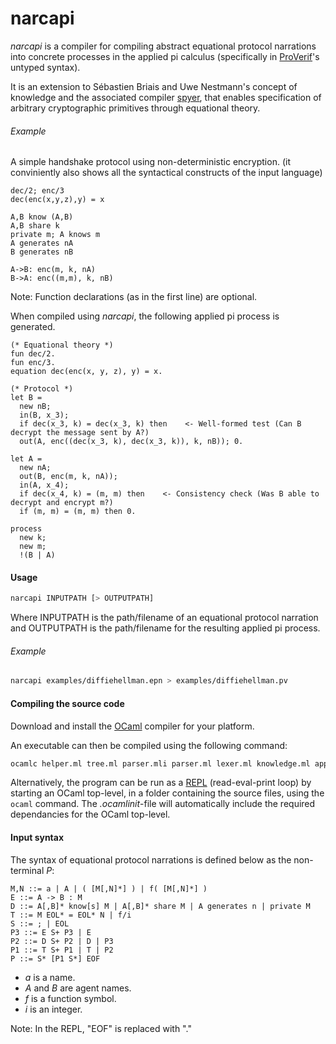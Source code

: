 # narcapi
*narcapi* is a compiler for compiling abstract equational protocol narrations into concrete processes in the applied pi calculus (specifically in [ProVerif](http://prosecco.gforge.inria.fr/personal/bblanche/proverif/)'s untyped syntax).

It is an extension to Sébastien Briais and Uwe Nestmann's concept of knowledge and the associated compiler [spyer](http://sbriais.free.fr/tools/spyer/), that enables specification of arbitrary cryptographic primitives through equational theory.

###### Example
A simple handshake protocol using non-deterministic encryption. (it conviniently also shows all the syntactical constructs of the input language)
```
dec/2; enc/3
dec(enc(x,y,z),y) = x

A,B know (A,B)
A,B share k
private m; A knows m
A generates nA
B generates nB

A->B: enc(m, k, nA)
B->A: enc((m,m), k, nB)
```
Note: Function declarations (as in the first line) are optional.

When compiled using *narcapi*, the following applied pi process is generated.
```
(* Equational theory *)
fun dec/2.
fun enc/3.
equation dec(enc(x, y, z), y) = x.

(* Protocol *)
let B =
  new nB;
  in(B, x_3);
  if dec(x_3, k) = dec(x_3, k) then    <- Well-formed test (Can B decrypt the message sent by A?)
  out(A, enc((dec(x_3, k), dec(x_3, k)), k, nB)); 0.

let A =
  new nA;
  out(B, enc(m, k, nA));
  in(A, x_4);
  if dec(x_4, k) = (m, m) then    <- Consistency check (Was B able to decrypt and encrypt m?)
  if (m, m) = (m, m) then 0.

process
  new k;
  new m;
  !(B | A)
```
#### Usage
```bash
narcapi INPUTPATH [> OUTPUTPATH]
```

Where INPUTPATH is the path/filename of an equational protocol narration and OUTPUTPATH is the path/filename for the resulting applied pi process.

###### Example
```bash
narcapi examples/diffiehellman.epn > examples/diffiehellman.pv
```

#### Compiling the source code
Download and install the [OCaml](https://ocaml.org/) compiler for your platform.

An executable can then be compiled using the following command:
```bash
ocamlc helper.ml tree.ml parser.mli parser.ml lexer.ml knowledge.ml appliedpi.ml main.ml
```

Alternatively, the program can be run as a [REPL](https://en.wikipedia.org/wiki/Read%E2%80%93eval%E2%80%93print_loop) (read-eval-print loop) by starting an OCaml top-level, in a folder containing the source files, using the ```ocaml``` command. The *.ocamlinit*-file will automatically include the required dependancies for the OCaml top-level.

#### Input syntax
The syntax of equational protocol narrations is defined below as the non-terminal *P*:
```
M,N ::= a | A | ( [M[,N]*] ) | f( [M[,N]*] )
E ::= A -> B : M
D ::= A[,B]* know[s] M | A[,B]* share M | A generates n | private M
T ::= M EOL* = EOL* N | f/i
S ::= ; | EOL
P3 ::= E S+ P3 | E
P2 ::= D S+ P2 | D | P3
P1 ::= T S+ P1 | T | P2
P ::= S* [P1 S*] EOF
```
- *a* is a name.
- *A* and *B* are agent names.
- *f* is a function symbol.
- *i* is an integer.

Note: In the REPL, "EOF" is replaced with "."
